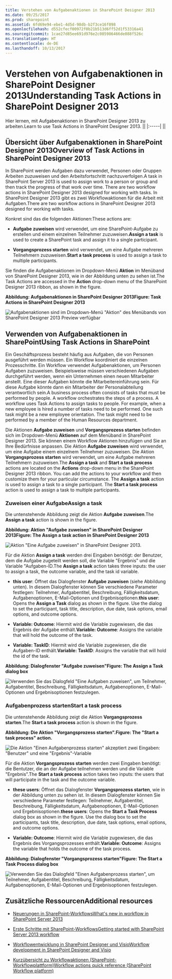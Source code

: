 ```yaml
---
title: Verstehen von Aufgabenaktionen in SharePoint Designer 2013
ms.date: 09/25/2017
ms.prod: sharepoint
ms.assetid: 6fd69e94-ebe1-4d5d-98db-b2f3ce16f098
ms.openlocfilehash: d552cfecf00972f0b21b513d6ff52d1f53316a41
ms.sourcegitcommit: 1cae27d85ee691d976e2c085986466de088f526c
ms.translationtype: HT
ms.contentlocale: de-DE
ms.lasthandoff: 10/13/2017
---
```

# <a name="understanding-task-actions-in-sharepoint-designer-2013"></a><span data-ttu-id="d33e0-102">Verstehen von Aufgabenaktionen in SharePoint Designer 2013</span><span class="sxs-lookup"><span data-stu-id="d33e0-102">Understanding Task Actions in SharePoint Designer 2013</span></span>
<span data-ttu-id="d33e0-103">Hier lernen, mit Aufgabenaktionen in SharePoint Designer 2013 zu arbeiten.</span><span class="sxs-lookup"><span data-stu-id="d33e0-103">Learn to use Task Actions in SharePoint Designer 2013.</span></span>
||
|:-----|
||
   

## <a name="overview-of-task-actions-in-sharepoint-designer-2013"></a><span data-ttu-id="d33e0-104">Übersicht über Aufgabenaktionen in SharePoint Designer 2013</span><span class="sxs-lookup"><span data-stu-id="d33e0-104">Overview of Task Actions in SharePoint Designer 2013</span></span>
<span data-ttu-id="d33e0-105"><a name="section1"> </a></span><span class="sxs-lookup"><span data-stu-id="d33e0-105"></span></span>

<span data-ttu-id="d33e0-106">In SharePoint werden Aufgaben dazu verwendet, Personen oder Gruppen Arbeiten zuzuweisen und den Arbeitsfortschritt nachzuverfolgen.</span><span class="sxs-lookup"><span data-stu-id="d33e0-106">A task in SharePoint Server 2013 is used to assign work to a person or group and then track the progress of that work over time. There are two workflow actions in SharePoint Designer 2013 designed for working with tasks.</span></span> <span data-ttu-id="d33e0-107">In SharePoint Designer 2013 gibt es zwei Workflowaktionen für die Arbeit mit Aufgaben.</span><span class="sxs-lookup"><span data-stu-id="d33e0-107">There are two workflow actions in SharePoint Designer 2013 designed for working with tasks.</span></span>
  
    
    
<span data-ttu-id="d33e0-108">Konkret sind das die folgenden Aktionen:</span><span class="sxs-lookup"><span data-stu-id="d33e0-108">These actions are:</span></span>
  
    
    

- <span data-ttu-id="d33e0-109">**Aufgabe zuweisen** wird verwendet, um eine SharePoint-Aufgabe zu erstellen und einem einzelnen Teilnehmer zuzuweisen.</span><span class="sxs-lookup"><span data-stu-id="d33e0-109">**Assign a task** is used to create a SharePoint task and assign it to a single participant.</span></span>
    
  
- <span data-ttu-id="d33e0-110">**Vorgangsprozess starten** wird verwendet, um eine Aufgabe mehreren Teilnehmern zuzuweisen.</span><span class="sxs-lookup"><span data-stu-id="d33e0-110">**Start a task process** is used to assign a task to multiple participants.</span></span>
    
  
<span data-ttu-id="d33e0-111">Sie finden die Aufgabenaktionen im Dropdown-Menü **Aktion** im Menüband von SharePoint Designer 2013, wie in der Abbildung unten zu sehen ist.</span><span class="sxs-lookup"><span data-stu-id="d33e0-111">The Task Actions are accessed in the **Action** drop-down menu of the SharePoint Designer 2013 ribbon, as shown in the figure.</span></span>
  
    
    

<span data-ttu-id="d33e0-112">**Abbildung: Aufgabenaktionen in SharePoint Designer 2013**</span><span class="sxs-lookup"><span data-stu-id="d33e0-112">**Figure: Task Actions in SharePoint Designer 2013**</span></span>

  
    
    

  
    
    
![Aufgabenaktionen sind im Dropdown-Menü "Aktion" des Menübands von SharePoint Designer 2013 Preview verfügbar](../images/spd15-TaskActions1.png)
  
    
    

  
    
    

  
    
    

## <a name="using-task-actions-in-sharepoint"></a><span data-ttu-id="d33e0-114">Verwenden von Aufgabenaktionen in SharePoint</span><span class="sxs-lookup"><span data-stu-id="d33e0-114">Using Task Actions in SharePoint</span></span>
<span data-ttu-id="d33e0-115"><a name="section2"> </a></span><span class="sxs-lookup"><span data-stu-id="d33e0-115"></span></span>

<span data-ttu-id="d33e0-p102">Ein Geschäftsprozess besteht häufig aus Aufgaben, die von Personen ausgeführt werden müssen. Ein Workflow koordiniert die einzelnen Prozesschritte. Ein Workflow verwendet Aufgabenaktionen, um Personen Aufgaben zuzuweisen. Beispielsweise müssen verschiedenen Aufgaben durchgeführt werden, wenn ein Unternehmen einen neuen Mitarbeiter anstellt. Eine dieser Aufgaben könnte die Mitarbeitereinführung sein. Für diese Aufgabe könnte dann ein Mitarbeiter der Personalabteilung verantwortlich sein.</span><span class="sxs-lookup"><span data-stu-id="d33e0-p102">A business process often consists of tasks that must be performed by people. A workflow orchestrates the steps of a process. A workflow uses Task Actions to assign tasks to people. For example, when a new employee is hired a number of tasks need to be performed. One such task might be a new employee orientation. The task might need to be performed by a member of the Human Resources department.</span></span>
  
    
    
<span data-ttu-id="d33e0-p103">Die Aktionen **Aufgabe zuweisen** und **Vorgangsprozess starten** befinden sich im Dropdown-Menü **Aktionen** auf dem Menüband in SharePoint Designer 2013. Sie können einem Workflow Aktionen hinzufügen und Sie an Ihre Bedürfnisse anpassen. Die Aktion **Aufgabe zuweisen** wird verwendet, um eine Aufgabe einem einzelnem Teilnehmer zuzuweisen. Die Aktion **Vorgangsprozess starten** wird verwendet, um eine Aufgabe mehreren Teilnehmern zuzuweisen.</span><span class="sxs-lookup"><span data-stu-id="d33e0-p103">The **Assign a task** and **Start a task process** actions are located on the **Actions** drop-down menu in the SharePoint Designer 2013 ribbon. You can add the actions to your workflow and then customize them for your particular circumstance. The **Assign a task** action is used to assign a task to a single participant. The **Start a task process** action is used to assign a task to multiple participants.</span></span>
  
    
    

### <a name="assign-a-task"></a><span data-ttu-id="d33e0-126">Zuweisen einer Aufgabe</span><span class="sxs-lookup"><span data-stu-id="d33e0-126">Assign a task</span></span>

<span data-ttu-id="d33e0-127">Die untenstehende Abbildung zeigt die Aktion **Aufgabe zuweisen**.</span><span class="sxs-lookup"><span data-stu-id="d33e0-127">The **Assign a task** action is shown in the figure.</span></span>
  
    
    

<span data-ttu-id="d33e0-128">**Abbildung: Aktion "Aufgabe zuweisen" in SharePoint Designer 2013**</span><span class="sxs-lookup"><span data-stu-id="d33e0-128">**Figure: The Assign a task action in SharePoint Designer 2013**</span></span>

  
    
    

  
    
    
![Aktion "Eine Aufgabe zuweisen" in SharePoint Designer 2013.](../images/SPD15-TaskActions2.png)
  
    
    

  
    
    

  
    
    
<span data-ttu-id="d33e0-130">Für die Aktion **Assign a task** werden drei Eingaben benötigt: der Benutzer, dem die Aufgabe zugeteilt werden soll, die Variable "Ergebnis" und die Variable "Aufgaben-ID.</span><span class="sxs-lookup"><span data-stu-id="d33e0-130">The **Assign a task** action takes three inputs: the user to assign a task, the outcome variable, and the task id variable.</span></span>
  
    
    

- <span data-ttu-id="d33e0-p104">**this user**: Öffnet das Dialogfenster **Aufgabe zuweisen** (siehe Abbildung unten). In diesem Dialogfenster können Sie verschiedene Parameter festlegen: Teilnehmer, Aufgabentitel, Beschreibung, Fälligkeitsdatum, Aufgabenoptionen, E-Mail-Optionen und Ergebnisoptionen.</span><span class="sxs-lookup"><span data-stu-id="d33e0-p104">**this user**: Opens the **Assign a Task** dialog as shown in the figure. Use the dialog to set the participant, task title, description, due date, task options, email options, and outcome options.</span></span>
    
  
- <span data-ttu-id="d33e0-133">**Variable: Outcome**: Hiermit wird die Variable zugewiesen, die das Ergebnis der Aufgabe enthält.</span><span class="sxs-lookup"><span data-stu-id="d33e0-133">**Variable: Outcome**: Assigns the variable that will hold the outcome of the task.</span></span>
    
  
- <span data-ttu-id="d33e0-134">**Variable: TaskID**: Hiermit wird die Variable zugewiesen, die die Aufgaben-ID enthält.</span><span class="sxs-lookup"><span data-stu-id="d33e0-134">**Variable: TaskID**: Assigns the variable that will hold the id of the task.</span></span>
    
  

<span data-ttu-id="d33e0-135">**Abbildung: Dialogfenster "Aufgabe zuweisen"**</span><span class="sxs-lookup"><span data-stu-id="d33e0-135">**Figure: The Assign a Task dialog box**</span></span>

  
    
    

  
    
    
![Verwenden Sie das Dialogfeld "Eine Aufgaben zuweisen", um Teilnehmer, Aufgabentitel, Beschreibung, Fälligkeitsdatum, Aufgabenoptionen, E-Mail-Optionen und Ergebnisoptionen festzulegen.](../images/SPD15-TaskActions3.png)
  
    
    

  
    
    

  
    
    

### <a name="start-a-task-process"></a><span data-ttu-id="d33e0-137">Aufgabenprozess starten</span><span class="sxs-lookup"><span data-stu-id="d33e0-137">Start a task process</span></span>

<span data-ttu-id="d33e0-138">Die untenstehende Abbildung zeigt die Aktion **Vorgangsprozess starten**.</span><span class="sxs-lookup"><span data-stu-id="d33e0-138">The **Start a task process** action is shown in the figure.</span></span>
  
    
    

<span data-ttu-id="d33e0-139">**Abbildung: Die Aktion "Vorgangsprozess starten".**</span><span class="sxs-lookup"><span data-stu-id="d33e0-139">**Figure: The "Start a task process" action.**</span></span>

  
    
    

  
    
    
![Die Aktion "Einen Aufgabenprozess starten" akzeptiert zwei Eingaben: "Benutzer" und eine "Ergebnis"-Variable](../images/SPD15-TaskActions4.png)
  
    
    

  
    
    

  
    
    
<span data-ttu-id="d33e0-141">Für die Aktion **Vorgangsprozess starten** werden zwei Eingaben benötigt: die Bentutzer, die an der Aufgabe teilnehmen werden und die Variable "Ergebnis".</span><span class="sxs-lookup"><span data-stu-id="d33e0-141">The **Start a task process** action takes two inputs: the users that will participate in the task and the outcome variable.</span></span>
  
    
    

- <span data-ttu-id="d33e0-p105">**these users**: Öffnet das Dialogfenster **Vorgangsprozess starten**, wie in der Abbildung unten zu sehen ist. In diesem Dialogfenster können Sie verschiedene Parameter festlegen: Teilnehmer, Aufgabentitel, Beschreibung, Fälligkeitsdatum, Aufgabenoptionen, E-Mail-Optionen und Ergebnisoptionen.</span><span class="sxs-lookup"><span data-stu-id="d33e0-p105">**these users**: Opens the **Start a Task Process** dialog box as shown in the figure. Use the dialog box to set the participants, task title, description, due date, task options, email options, and outcome options.</span></span>
    
  
- <span data-ttu-id="d33e0-144">**Variable: Outcome**: Hiermit wird die Variable zugewiesen, die das Ergebnis des Vorgangsprozesses enthält.</span><span class="sxs-lookup"><span data-stu-id="d33e0-144">**Variable: Outcome**: Assigns the variable that holds the outcome of the task process.</span></span>
    
  

<span data-ttu-id="d33e0-145">**Abbildung: Dialogfenster "Vorgangsprozess starten"**</span><span class="sxs-lookup"><span data-stu-id="d33e0-145">**Figure: The Start a Task Process dialog box**</span></span>

  
    
    

  
    
    
![Verwenden Sie das Dialogfeld "Einen Aufgabenprozess starten", um Teilnehmer, Aufgabentitel, Beschreibung, Fälligkeitsdatum, Aufgabenoptionen, E-Mail-Optionen und Ergebnisoptionen festzulegen.](../images/SPD15-TaskActions5.png)
  
    
    

  
    
    

  
    
    

## <a name="additional-resources"></a><span data-ttu-id="d33e0-147">Zusätzliche Ressourcen</span><span class="sxs-lookup"><span data-stu-id="d33e0-147">Additional resources</span></span>
<span data-ttu-id="d33e0-148"><a name="bk_addresources"> </a></span><span class="sxs-lookup"><span data-stu-id="d33e0-148"></span></span>


-  [<span data-ttu-id="d33e0-149">Neuerungen in SharePoint-Workflows</span><span class="sxs-lookup"><span data-stu-id="d33e0-149">What's new in workflow in SharePoint Server 2013</span></span>](http://msdn.microsoft.com/library/6ab8a28b-fa2f-4530-8b55-a7f663bf15ea.aspx)
    
  
-  [<span data-ttu-id="d33e0-150">Erste Schritte mit SharePoint-Workflows</span><span class="sxs-lookup"><span data-stu-id="d33e0-150">Getting started with SharePoint Server 2013 workflow</span></span>](http://msdn.microsoft.com/library/cc73be76-a329-449f-90ab-86822b1c2ee8.aspx)
    
  
-  [<span data-ttu-id="d33e0-151">Workflowentwicklung in SharePoint Designer und Visio</span><span class="sxs-lookup"><span data-stu-id="d33e0-151">Workflow development in SharePoint Designer and Visio</span></span>](workflow-development-in-sharepoint-designer-and-visio.md)
    
  
-  [<span data-ttu-id="d33e0-152">Kurzübersicht zu Workflowaktionen (SharePoint-Workflowplattform)</span><span class="sxs-lookup"><span data-stu-id="d33e0-152">Workflow actions quick reference (SharePoint Workflow platform)</span></span>](workflow-actions-quick-reference-sharepoint-workflow-platform.md)
    
  

  
    
    

